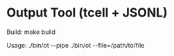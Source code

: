 # Output Tool (tcell + JSONL)

Build:
 make build

Usage:
 ./bin/ot --pipe
 ./bin/ot --file=/path/to/file
